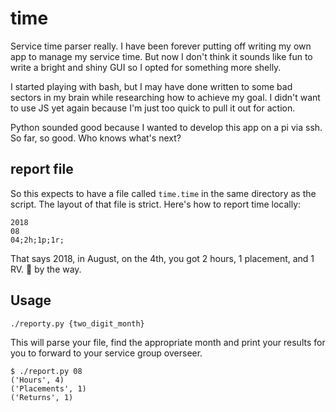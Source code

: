 # time
Service time parser really. I have been forever putting off writing my own app to manage my service time. But now I don't think it sounds like fun to write a bright and shiny GUI so I opted for something more shelly.

I started playing with bash, but I may have done written to some bad sectors in my brain while researching how to achieve my goal. I didn't want to use JS yet again because I'm just too quick to pull it out for action.

Python sounded good because I wanted to develop this app on a pi via ssh. So far, so good. Who knows what's next?

## report file
So this expects to have a file called `time.time` in the same directory as the script. The layout of that file is strict. Here's how to report time locally:

```
2018
08
04;2h;1p;1r;
```

That says 2018, in August, on the 4th, you got 2 hours, 1 placement, and 1 RV. :clap: by the way. 

## Usage
`./reporty.py {two_digit_month}`

This will parse your file, find the appropriate month and print your results for you to forward to your service group overseer.

```
$ ./report.py 08
('Hours', 4)
('Placements', 1)
('Returns', 1)
```
